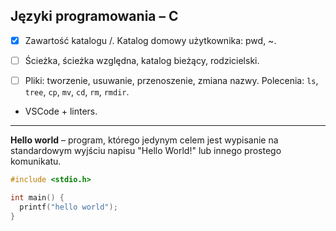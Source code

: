 ## Języki programowania – C

* [X] Zawartość katalogu /. Katalog domowy użytkownika: pwd, ~. 

* [ ] Ścieżka, ścieżka względna, katalog bieżący, rodzicielski.

* [ ] Pliki: tworzenie, usuwanie, przenoszenie, zmiana nazwy. Polecenia: `ls`, `tree`, `cp`, `mv`, `cd`, `rm`, `rmdir`.

* VSCode + linters.

---

**Hello world** – program, którego jedynym celem jest wypisanie na standardowym wyjściu napisu "Hello World!" lub innego prostego komunikatu.

```c
#include <stdio.h>

int main() {
  printf("hello world");
}
```
